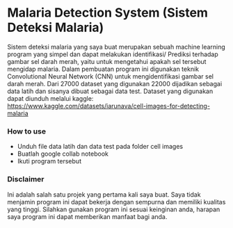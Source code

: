 # Malaria Detection System (Sistem Deteksi Malaria)

Sistem deteksi malaria yang saya buat merupakan sebuah machine learning program yang simpel dan dapat melakukan identifikasi/ Prediksi terhadap gambar sel darah merah, yaitu untuk mengetahui apakah sel tersebut mengidap malaria. Dalam pembuatan program ini digunakan teknik Convolutional Neural Network (CNN) untuk mengidentifikasi gambar sel darah merah. Dari 27000 dataset yang digunakan 22000 dijadikan sebagai data latih dan sisanya dibuat sebagai data test. Dataset yang digunakan dapat diunduh melalui kaggle: https://www.kaggle.com/datasets/iarunava/cell-images-for-detecting-malaria


### How to use

* Unduh file data latih dan data test pada folder cell images  
* Buatlah google collab notebook
* Ikuti program tersebut

### Disclaimer

Ini adalah salah satu projek yang pertama kali saya buat. Saya tidak menjamin program ini dapat bekerja dengan sempurna dan memiliki kualitas yang tinggi. Silahkan gunakan program ini sesuai keinginan anda, harapan saya program ini dapat memberikan manfaat bagi anda.
